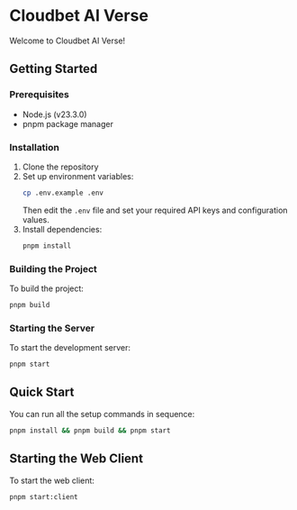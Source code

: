# Cloudbet AI Verse

Welcome to Cloudbet AI Verse!

## Getting Started

### Prerequisites

- Node.js (v23.3.0)
- pnpm package manager

### Installation

1. Clone the repository
2. Set up environment variables:
    ```bash
    cp .env.example .env
    ```
    Then edit the `.env` file and set your required API keys and configuration values.
3. Install dependencies:
    ```bash
    pnpm install
    ```

### Building the Project

To build the project:

```bash
pnpm build
```

### Starting the Server

To start the development server:

```bash
pnpm start
```

## Quick Start

You can run all the setup commands in sequence:

```bash
pnpm install && pnpm build && pnpm start
```

## Starting the Web Client

To start the web client:

```bash
pnpm start:client
```
